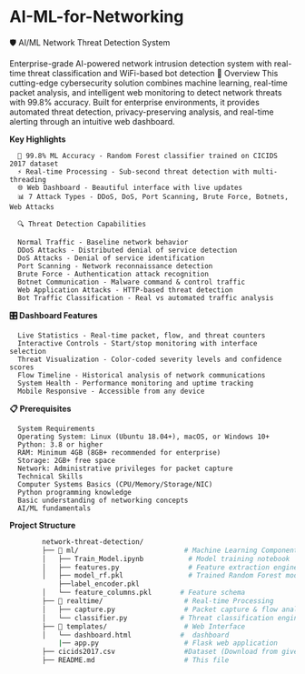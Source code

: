 # AI-ML-for-Networking 
🛡️ AI/ML Network Threat Detection System

Enterprise-grade AI-powered network intrusion detection system with real-time threat classification and WiFi-based bot detection
🚀 Overview
    This cutting-edge cybersecurity solution combines machine learning, real-time packet analysis, and intelligent web monitoring to detect network threats with 99.8% accuracy. Built for enterprise environments, it provides automated threat detection, privacy-preserving analysis, and real-time alerting through an intuitive web dashboard.

**Key Highlights**

      🤖 99.8% ML Accuracy - Random Forest classifier trained on CICIDS 2017 dataset
      ⚡ Real-time Processing - Sub-second threat detection with multi-threading
      🌐 Web Dashboard - Beautiful interface with live updates
      📊 7 Attack Types - DDoS, DoS, Port Scanning, Brute Force, Botnets, Web Attacks
      
      🔍 Threat Detection Capabilities

      Normal Traffic - Baseline network behavior
      DDoS Attacks - Distributed denial of service detection
      DoS Attacks - Denial of service identification
      Port Scanning - Network reconnaissance detection
      Brute Force - Authentication attack recognition
      Botnet Communication - Malware command & control traffic
      Web Application Attacks - HTTP-based threat detection
      Bot Traffic Classification - Real vs automated traffic analysis

**🎛️ Dashboard Features**
      
      Live Statistics - Real-time packet, flow, and threat counters
      Interactive Controls - Start/stop monitoring with interface selection
      Threat Visualization - Color-coded severity levels and confidence scores
      Flow Timeline - Historical analysis of network communications
      System Health - Performance monitoring and uptime tracking
      Mobile Responsive - Accessible from any device


**📋 Prerequisites**

      System Requirements
      Operating System: Linux (Ubuntu 18.04+), macOS, or Windows 10+
      Python: 3.8 or higher
      RAM: Minimum 4GB (8GB+ recommended for enterprise)
      Storage: 2GB+ free space
      Network: Administrative privileges for packet capture
      Technical Skills
      Computer Systems Basics (CPU/Memory/Storage/NIC)
      Python programming knowledge
      Basic understanding of networking concepts
      AI/ML fundamentals 

**Project Structure**
```bash
        network-threat-detection/
        ├── 📁 ml/                          # Machine Learning Components
        │   ├── Train_Model.ipynb           # Model training notebook
        │   ├── features.py                 # Feature extraction engine
        │   ├── model_rf.pkl                # Trained Random Forest model
            ├──label_encoder.pkl             
        │   └── feature_columns.pkl       # Feature schema
        ├── 📁 realtime/                    # Real-time Processing
        │   ├── capture.py                 # Packet capture & flow analysis
        │   └── classifier.py             # Threat classification engine
        ├── 📁 templates/                   # Web Interface
        │   └── dashboard.html            #  dashboard
            |── app.py                     # Flask web application
        ├── cicids2017.csv                 #Dataset (Download from given drive link and keep it in main floder)  
        ├── README.md                      # This file
       
